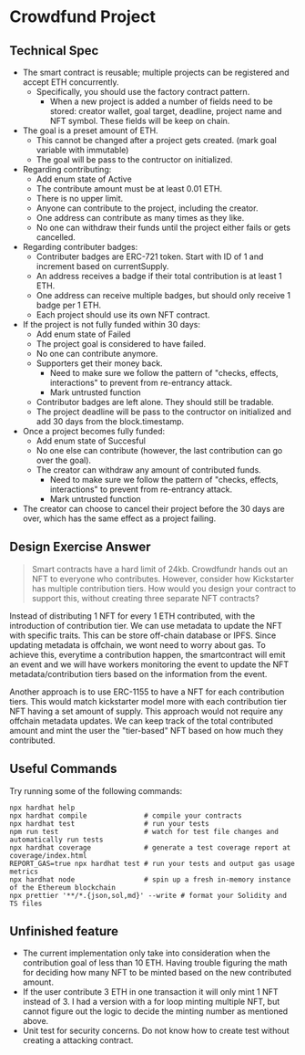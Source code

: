 # Crowdfund Project

## Technical Spec
<!-- Here you should list the technical requirements of the project. These should include the points given in the project spec, but will go beyond what is given in the spec because that was written by a non-technical client who leaves it up to you to fill in the spec's details -->

- The smart contract is reusable; multiple projects can be registered and accept ETH concurrently.
    - Specifically, you should use the factory contract pattern.
        - When a new project is added a number of fields need to be stored: creator wallet, goal target, deadline, project name and NFT symbol. These fields will be keep on chain. 
- The goal is a preset amount of ETH.
    - This cannot be changed after a project gets created. (mark goal variable with immutable)
    - The goal will be pass to the contructor on initialized.
- Regarding contributing:
    - Add enum state of Active
    - The contribute amount must be at least 0.01 ETH.
    - There is no upper limit.
    - Anyone can contribute to the project, including the creator.
    - One address can contribute as many times as they like.
    - No one can withdraw their funds until the project either fails or gets cancelled.
- Regarding contributer badges:
    - Contributer badges are ERC-721 token. Start with ID of 1 and increment based on currentSupply. 
    - An address receives a badge if their total contribution is at least 1 ETH.
    - One address can receive multiple badges, but should only receive 1 badge per 1 ETH.
    - Each project should use its own NFT contract.
- If the project is not fully funded within 30 days:
    - Add enum state of Failed
    - The project goal is considered to have failed.
    - No one can contribute anymore.
    - Supporters get their money back.
        - Need to make sure we follow the pattern of "checks, effects, interactions" to prevent from re-entrancy attack.
        - Mark untrusted function
    - Contributor badges are left alone. They should still be tradable.
    - The project deadline will be pass to the contructor on initialized and add 30 days from the block.timestamp.
- Once a project becomes fully funded:
    - Add enum state of Succesful
    - No one else can contribute (however, the last contribution can go over the goal).
    - The creator can withdraw any amount of contributed funds.
        - Need to make sure we follow the pattern of "checks, effects, interactions" to prevent from re-entrancy attack.
        - Mark untrusted function
- The creator can choose to cancel their project before the 30 days are over, which has the same effect as a project failing.

## Design Exercise Answer
<!-- Answer the Design Exercise. -->
<!-- In your answer: (1) Consider the tradeoffs of your design, and (2) provide some pseudocode, or a diagram, to illustrate how one would get started. -->
> Smart contracts have a hard limit of 24kb. Crowdfundr hands out an NFT to everyone who contributes. However, consider how Kickstarter has multiple contribution tiers. How would you design your contract to support this, without creating three separate NFT contracts?

Instead of distributing 1 NFT for every 1 ETH contributed, with the introduction of contribution tier. We can use metadata to update the NFT with specific traits. This can be store off-chain database or IPFS. Since updating metadata is offchain, we wont need to worry about gas. To achieve this, everytime a contribution happen, the smartcontract will emit an event and we will have workers monitoring the event to update the NFT metadata/contribution tiers based on the information from the event. 

Another approach is to use ERC-1155 to have a NFT for each contribution tiers. This would match kickstarter model more with each contribution tier NFT having a set amount of supply. This approach would not require any offchain metadata updates. We can keep track of the total contributed amount and mint the user the "tier-based" NFT based on how much they contributed. 

## Useful Commands

Try running some of the following commands:

```shell
npx hardhat help
npx hardhat compile              # compile your contracts
npx hardhat test                 # run your tests
npm run test                     # watch for test file changes and automatically run tests
npx hardhat coverage             # generate a test coverage report at coverage/index.html
REPORT_GAS=true npx hardhat test # run your tests and output gas usage metrics
npx hardhat node                 # spin up a fresh in-memory instance of the Ethereum blockchain
npx prettier '**/*.{json,sol,md}' --write # format your Solidity and TS files
```

## Unfinished feature
- The current implementation only take into consideration when the contribution goal of less than 10 ETH. Having trouble figuring the math for deciding how many NFT to be minted based on the new contributed amount. 
- If the user contribute 3 ETH in one transaction it will only mint 1 NFT instead of 3. I had a version with a for loop minting multiple NFT, but cannot figure out the logic to decide the minting number as mentioned above.
- Unit test for security concerns. Do not know how to create test without creating a attacking contract. 